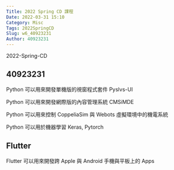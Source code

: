 ```yaml
---
Title: 2022 Spring CD 課程
Date: 2022-03-31 15:10
Category: Misc
Tags: 2022SpringCD
Slug: w6_40923231
Author: 40923231
---
```


2022-Spring-CD

<!-- PELICAN_END_SUMMARY -->

40923231
----
Python 可以用來開發單機版的視窗程式套件 Pyslvs-UI

Python 可以用來開發網際版的內容管理系統 CMSiMDE

Python 可以用來控制 CoppeliaSim 與 Webots 虛擬環境中的機電系統

Python 可以用於機器學習 Keras, Pytorch


Flutter
----

Flutter 可以用來開發跨 Apple 與 Android 手機與平板上的 Apps

